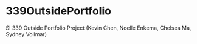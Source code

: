 # 339OutsidePortfolio
SI 339 Outside Portfolio Project (Kevin Chen, Noelle Enkema, Chelsea Ma, Sydney Vollmar)
